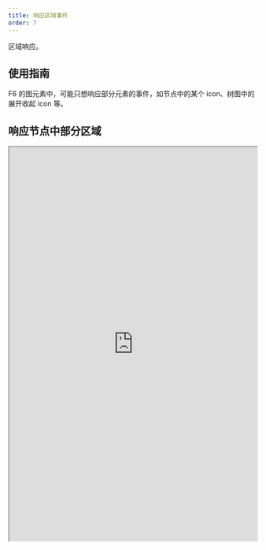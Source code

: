 ```yaml
---
title: 响应区域事件
order: 7
---
```


区域响应。

## 使用指南

F6 的图元素中，可能只想响应部分元素的事件，如节点中的某个 icon、树图中的展开收起 icon 等。

## 响应节点中部分区域

<iframe src="https://herbox-embed.alipay.com/p/f6/demo_interactive_partialnode?editorSlider=expand&previewZoom=100" width="100%" height=800/>
